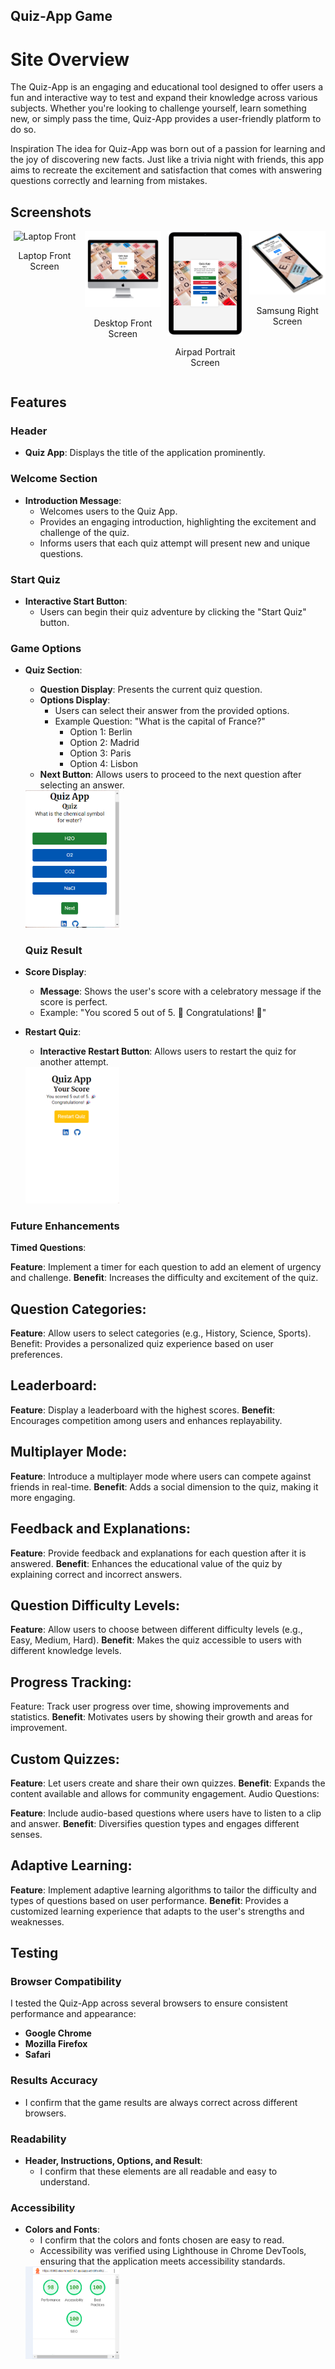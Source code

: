 ## Quiz-App Game

# Site Overview

The Quiz-App is an engaging and educational tool designed to offer users a fun and interactive way to test and expand their knowledge across various subjects. Whether you're looking to challenge yourself, learn something new, or simply pass the time, Quiz-App provides a user-friendly platform to do so.

Inspiration
The idea for Quiz-App was born out of a passion for learning and the joy of discovering new facts. Just like a trivia night with friends, this app aims to recreate the excitement and satisfaction that comes with answering questions correctly and learning from mistakes.

## Screenshots

<div style="display: flex; flex-wrap: nowrap; gap: 10px; justify-content: center;">

  <div style="flex: 1 1 auto; text-align: center;">
    <img src="assets/images/laptop-front.png" alt="Laptop Front" style="width: 150px;"/>
    <p>Laptop Front Screen</p>
  </div>

  <div style="flex: 1 1 auto; text-align: center;">
    <img src="assets/images/Desktop-front.png" alt="Desktop Front" style="width: 150px;"/>
    <p>Desktop Front Screen</p>
  </div>

  <div style="flex: 1 1 auto; text-align: center;">
    <img src="assets/images/airpad-portrait.png" alt="Airpad Portrait" style="width: 150px;"/>
    <p>Airpad Portrait Screen</p>
  </div>

  <div style="flex: 1 1 auto; text-align: center;">
    <img src="assets/images/sumsung-right.png" alt="Samsung Right" style="width: 150px;"/>
    <p>Samsung Right Screen</p>
  </div>
</div>

## Features

### Header
- **Quiz App**: Displays the title of the application prominently.

### Welcome Section
- **Introduction Message**:
  - Welcomes users to the Quiz App.
  - Provides an engaging introduction, highlighting the excitement and challenge of the quiz.
  - Informs users that each quiz attempt will present new and unique questions.

### Start Quiz
- **Interactive Start Button**:
  - Users can begin their quiz adventure by clicking the "Start Quiz" button.

### Game Options
- **Quiz Section**:
  - **Question Display**: Presents the current quiz question.
  - **Options Display**:
    - Users can select their answer from the provided options.
    - Example Question: "What is the capital of France?"
      - Option 1: Berlin
      - Option 2: Madrid
      - Option 3: Paris
      - Option 4: Lisbon
  - **Next Button**: Allows users to proceed to the next question after selecting an answer.
  <img src="assets/images/Quiz-GameOptions.png" alt="Quiz Game" style="width: 150px;"/>

  ### Quiz Result
- **Score Display**:
  - **Message**: Shows the user's score with a celebratory message if the score is perfect.
  - Example: "You scored 5 out of 5. 🎉 Congratulations! 🎉"
- **Restart Quiz**:
  - **Interactive Restart Button**: Allows users to restart the quiz for another attempt.
  <img src="assets/images/Quiz-Result.png" alt="Quiz Result" style="width: 150px;"/>

 ### Future Enhancements
**Timed Questions**:

**Feature**: Implement a timer for each question to add an element of urgency and challenge.
**Benefit**: Increases the difficulty and excitement of the quiz.

## Question Categories:
**Feature**: Allow users to select categories (e.g., History, Science, Sports).
Benefit: Provides a personalized quiz experience based on user preferences.

## Leaderboard:
**Feature**: Display a leaderboard with the highest scores.
**Benefit**: Encourages competition among users and enhances replayability.

## Multiplayer Mode:
**Feature**: Introduce a multiplayer mode where users can compete against friends in real-time.
**Benefit**: Adds a social dimension to the quiz, making it more engaging.

## Feedback and Explanations:
**Feature**: Provide feedback and explanations for each question after it is answered.
**Benefit**: Enhances the educational value of the quiz by explaining correct and incorrect answers.

## Question Difficulty Levels:
**Feature**: Allow users to choose between different difficulty levels (e.g., Easy, Medium, Hard).
**Benefit**: Makes the quiz accessible to users with different knowledge levels.

## Progress Tracking:
Feature: Track user progress over time, showing improvements and statistics.
**Benefit**: Motivates users by showing their growth and areas for improvement.

## Custom Quizzes:
**Feature**: Let users create and share their own quizzes.
**Benefit**: Expands the content available and allows for community engagement.
Audio Questions:

**Feature**: Include audio-based questions where users have to listen to a clip and answer.
**Benefit**: Diversifies question types and engages different senses.

## Adaptive Learning:
**Feature**: Implement adaptive learning algorithms to tailor the difficulty and types of questions based on user performance.
**Benefit**: Provides a customized learning experience that adapts to the user's strengths and weaknesses.

## Testing

### Browser Compatibility

I tested the Quiz-App across several browsers to ensure consistent performance and appearance:

- **Google Chrome**
- **Mozilla Firefox**
- **Safari**

### Results Accuracy

- I confirm that the game results are always correct across different browsers.

### Readability

- **Header, Instructions, Options, and Result**:
  - I confirm that these elements are all readable and easy to understand.

### Accessibility

- **Colors and Fonts**:
  - I confirm that the colors and fonts chosen are easy to read.
  - Accessibility was verified using Lighthouse in Chrome DevTools, ensuring that the application meets accessibility standards.
  <img src="assets/images/quiz lighthouse.png" alt="quiz lighthouse" style="width: 150px;"/>
